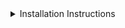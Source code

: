 <details>
  <summary>Installation Instructions</summary>
checklist Tugas 2:

(1) Membuat sebuah proyek Django baru 
    = django-admin startproject <project name>
      ^menjalankan perintah di atas pada terminal, 
       dalam kasus saya, project name nya adalah "pbp my ecom"

(2) Membuat aplikasi dengan nama main pada proyek tersebut
    = python manage.py startapp main
      ^menjalankan perintah di atas pada terminal,
      
(3) Melakukan routing pada proyek agar dapat menjalankan aplikasi main
    = INSTALLED_APPS = [
        ...
        'main'
      ]
      ^menambahkan aplikasi main ke dalam file settings.py
    = urlpatterns = [
        ...
        path('', include('main.urls'))
      ]
      ^menambahkan routing aplikasi main pada file urls.py
      
(4) Membuat model pada aplikasi main dengan nama Product dan memiliki atribut wajib sebagai berikut: - name
                                                                                                     - price
                                                                                                     - description
    = class Product(models.Model):
        name = models.CharField()
        price = models.IntegerField()
        description = models.TextField()
        bonus = models.IntegerField()

(5) Membuat sebuah fungsi pada views.py untuk dikembalikan ke dalam sebuah template HTML yang menampilkan nama aplikasi serta nama dan kelas kamu
    = def show_main(request) {
        context = {
        'nama':'Ghiranza Athaya Hamid'
        'kelas':'PBP A'
        ...
        }
      }
      
(6) Membuat sebuah routing pada urls.py aplikasi main untuk memetakan fungsi yang telah dibuat pada views.py
    = urlpatterns = [
        path('', views.info, name='info')
      ]

(7) Melakukan deployment ke PWS terhadap aplikasi yang sudah dibuat sehingga nantinya dapat diakses oleh teman-temanmu melalui Internet
    ^belum bisa melakukan deployment ke PWS



jawaban pertanyaan-pertanyaan Tugas 2:
(1) Jelaskan bagaimana cara kamu mengimplementasikan checklist di atas secara step-by-step (bukan hanya sekadar mengikuti tutorial)
    = Saya memulai dengan melakukan Tutorial: Instalasi Django dan Inisiasi Proyek Django (Tutorial 0), namun saya membedakan nama-namanya. 
      Saya membuat file baru pada komputer lokal saya yang bernama "pbp my ecom", kemudian membuat virtual environment.
      Lalu, saya membuat file requirements.txt, menjalankan virtual environment, dan membuat proyek bernama pbp_my_ecom.

(2) Buatlah bagan yang berisi request client ke web aplikasi berbasis Django beserta responnya dan 
    jelaskan pada bagan tersebut kaitan antara urls.py, views.py, models.py, dan berkas html
    = 

(3) Jelaskan fungsi git dalam pengembangan perangkat lunak!
    = Git berfungsi sebagai sistem kontrol versi (version system control) yang membantu pengembang menyimpan, mengelola source code, serta
      berkolaborasi dengan tim dengan efisien.

(4) Menurut Anda, dari semua framework yang ada, mengapa framework Django dijadikan permulaan pembelajaran pengembangan perangkat lunak?
    = Setau saya karena Django merupakan framework yang menggunakan bahasa Python sehingga cocok untuk pemula 
</details>
